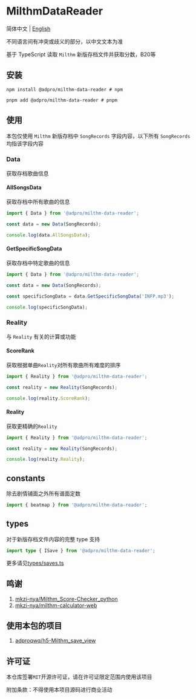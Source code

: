 # MilthmDataReader

简体中文 | [English](./README_en.md)

不同语言间有冲突或歧义的部分，以中文文本为准

基于 TypeScript 读取 `Milthm` 新版存档文件并获取分数，B20等

## 安装

```shell
npm install @adpro/milthm-data-reader # npm

pnpm add @adpro/milthm-data-reader # pnpm
```

## 使用

本包仅使用 `Milthm` 新版存档中 `SongRecords` 字段内容，以下所有 `SongRecords` 均指该字段内容

### Data

获取存档歌曲信息

#### AllSongsData

获取存档中所有歌曲的信息

```typescript
import { Data } from '@adpro/milthm-data-reader';

const data = new Data(SongRecords);

console.log(data.AllSongsData);
```

#### GetSpecificSongData

获取存档中特定歌曲的信息

```typescript
import { Data } from '@adpro/milthm-data-reader';

const data = new Data(SongRecords);

const specificSongData = data.GetSpecificSongData('INFP.mp3');

console.log(specificSongData);
```

### Reality

与 `Reality` 有关的计算或功能

#### ScoreRank

获取根据单曲`Reality`对所有歌曲所有难度的排序

```typescript
import { Reality } from '@adpro/milthm-data-reader';

const reality = new Reality(SongRecords);

console.log(reality.ScoreRank);
```

#### Reality

获取更精确的`Reality`

```typescript
import { Reality } from '@adpro/milthm-data-reader';

const reality = new Reality(SongRecords);

console.log(reality.Reality);
```

## constants

除去剧情铺面之外所有谱面定数

```typescript
import { beatmap } from '@adpro/milthm-data-reader';
```

## types

对于新版存档文件内容的完整 type 支持

```typescript
import type { ISave } from '@adpro/milthm-data-reader';
```

更多请见[types/saves.ts](./src/types/saves.ts)

## 鸣谢

1. [mkzi-nya/Milthm_Score-Checker_python](https://github.com/mkzi-nya/Milthm_Score-Checker_python)
2. [mkzi-nya/milthm-calculator-web](https://github.com/mkzi-nya/milthm-calculator-web)

## 使用本包的项目

1. [adproqwq/h5-Milthm_save_view](https://github.com/adproqwq/h5-Milthm_save_view)

## 许可证

本仓库签署`MIT`开源许可证，请在许可证限定范围内使用该项目

附加条款：不得使用本项目源码进行商业活动
